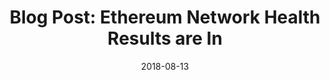 ---
title: "Blog Post: Ethereum Network Health Results are In"
date: 2018-08-13
tags: [blockchain, blog post, finance]
excerpt: "Blockchian, Finance, Cryptocurrency"
link: https://medium.com/amberdata/ethereum-network-health-results-are-in-f8d239a07d6e
---